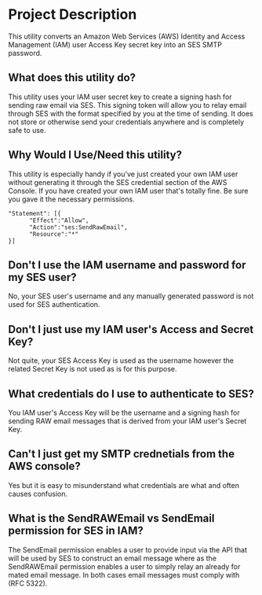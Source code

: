 # Project Description
This utility converts an Amazon Web Services (AWS) Identity and Access Management (IAM) user Access Key secret key into an SES SMTP password.

## What does this utility do?
This utility uses your IAM user secret key to create a signing hash for sending raw email via SES. This signing token will allow you to relay email through SES with the format specified by you at the time of sending. It does not store or otherwise send your credentials anywhere and is completely safe to use.

## Why Would I Use/Need this utility?
This utility is especially handy if you've just created your own IAM user without generating it through the SES credential section of the AWS Console. If you have created your own IAM user that's totally fine. Be sure you gave it the necessary permissions.

~~~~
"Statement": [{
      "Effect":"Allow",
      "Action":"ses:SendRawEmail",
      "Resource":"*"
}]
~~~~

## Don't I use the IAM username and password for my SES user?
No, your SES user's username and any manually generated password is not used for SES authentication.

## Don't I just use my IAM user's Access and Secret Key?
Not quite, your SES Access Key is used as the username however the related Secret Key is not used as is for this purpose.

## What credentials do I use to authenticate to SES?
You IAM user's Access Key will be the username and a signing hash for sending RAW email messages that is derived from your IAM user's Secret Key.

## Can't I just get my SMTP crednetials from the AWS console?
Yes but it is easy to misunderstand what credentials are what and often causes confusion.

## What is the SendRAWEmail vs SendEmail permission for SES in IAM?
The SendEmail permission enables a user to provide input via the API that will be used by SES to construct an email message where as the SendRAWEmail permission enables a user to simply relay an already for mated email message. In both cases email messages must comply with (RFC 5322).
